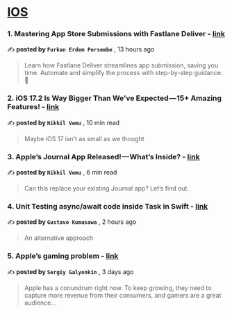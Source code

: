 
<h1><a href=https://medium.com/tag/ios/recommended target="_blank" rel="noopener noreferrer">IOS</a></h1>
<h3>1. Mastering App Store Submissions with Fastlane Deliver - <a href=https://medium.com/@fepersembe/mastering-app-store-submissions-with-fastlane-deliver-27e47e920d84?source=tag_recommended_feed---------0-84----------ios----------aacd06f9_e8ed_4a21_b1aa_9c9b36a984a9------- target="_blank" rel="noopener noreferrer">link</a></h3>

✍️ **posted by `Furkan Erdem Persembe`** <date> , 13 hours ago</date>

<blockquote>Learn how Fastlane Deliver streamlines app submission, saving you time. Automate and simplify the process with step-by-step guidance. 🚀</blockquote>

<h3>2. iOS 17.2 Is Way Bigger Than We’ve Expected — 15+ Amazing Features! - <a href=https://medium.com/macoclock/ios-17-2-is-way-bigger-than-weve-expected-15-amazing-features-4d4b23c9c69c?source=tag_recommended_feed---------1-107----------ios----------aacd06f9_e8ed_4a21_b1aa_9c9b36a984a9------- target="_blank" rel="noopener noreferrer">link</a></h3>

✍️ **posted by `Nikhil Vemu`** <date> , 10 min read</date>

<blockquote>Maybe iOS 17 isn’t as small as we thought</blockquote>

<h3>3. Apple’s Journal App Released! — What’s Inside? - <a href=https://medium.com/macoclock/apples-journal-app-released-what-s-inside-63fdaaa92400?source=tag_recommended_feed---------2-85----------ios----------aacd06f9_e8ed_4a21_b1aa_9c9b36a984a9------- target="_blank" rel="noopener noreferrer">link</a></h3>

✍️ **posted by `Nikhil Vemu`** <date> , 6 min read</date>

<blockquote>Can this replace your existing Journal app? Let’s find out.</blockquote>

<h3>4. Unit Testing async/await code inside Task in Swift - <a href=https://medium.com/@gustavokumasawa_58795/unit-testing-async-await-code-inside-task-in-swift-df2663e190d3?source=tag_recommended_feed---------3-84----------ios----------aacd06f9_e8ed_4a21_b1aa_9c9b36a984a9------- target="_blank" rel="noopener noreferrer">link</a></h3>

✍️ **posted by `Gustavo Kumasawa`** <date> , 2 hours ago</date>

<blockquote>An alternative approach</blockquote>

<h3>5. Apple’s gaming problem - <a href=https://medium.com/steam-spy/apples-gaming-problem-d9632c060e1b?source=tag_recommended_feed---------4-107----------ios----------aacd06f9_e8ed_4a21_b1aa_9c9b36a984a9------- target="_blank" rel="noopener noreferrer">link</a></h3>

✍️ **posted by `Sergiy Galyonkin`** <date> , 3 days ago</date>

<blockquote>Apple has a conundrum right now. To keep growing, they need to capture more revenue from their consumers, and gamers are a great audience…</blockquote>


